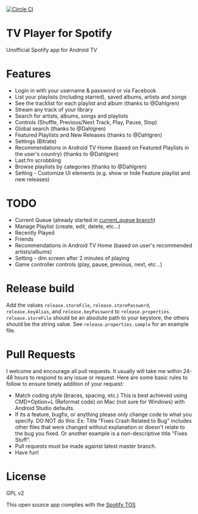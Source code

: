 [![Circle CI](https://circleci.com/gh/sregg/spotify-tv/tree/master.svg?style=svg)](https://circleci.com/gh/sregg/spotify-tv/tree/master)

# TV Player for Spotify
Unofficial Spotify app for Android TV

# Features
- Login in with your username & password or via Facebook
- List your playlists (including starred), saved albums, artists and songs
- See the tracklist for each playlist and album (thanks to @Dahlgren)
- Stream any track of your library
- Search for artists, albums, songs and playlists
- Controls (Shuffle, Previous/Next Track, Play, Pause, Stop)
- Global search (thanks to @Dahlgren)
- Featured Playlists and New Releases (thanks to @Dahlgren)
- Settings (Bitrate)
- Recommendations in Android TV Home (based on Featured Playlists in the user's country) (thanks to @Dahlgren)
- Last.fm scrobbling
- Browse playlists by categories (thanks to @Dahlgren)
- Setting - Customize UI elements (e.g. show or hide Feature playlist and new releases)

# TODO
- Current Queue (already started in [current_queue branch](https://github.com/sregg/spotify-tv/tree/current_queue))
- Manage Playlist (create, edit, delete, etc...)
- Recently Played
- Friends
- Recommendations in Android TV Home (based on user's recommended artists/albums)
- Setting - dim screen after 2 minutes of playing
- Game controller controls (play, pause, previous, next, etc...)

# Release build
Add the values `release.storeFile`, `release.storePassword`, `release.keyAlias`, and `release.keyPassword` to `release.properties`.
`release.storeFile` should be an absolute path to your keystore, the others should be the string value.
See `release.properties.sample` for an example file.

# Pull Requests
I welcome and encourage all pull requests. 
It usually will take me within 24-48 hours to respond to any issue or request. 
Here are some basic rules to follow to ensure timely addition of your request:

- Match coding style (braces, spacing, etc.) This is best achieved using CMD+Option+L (Reformat code) on Mac (not sure for Windows) with Android Studio defaults.
- If its a feature, bugfix, or anything please only change code to what you specify. DO NOT do this: Ex: Title "Fixes Crash Related to Bug" includes other files that were changed without explanation or doesn't relate to the bug you fixed. Or another example is a non-descriptive title "Fixes Stuff".
- Pull requests must be made against latest master branch.
- Have fun!

# License
GPL v2

This open source app complies with the [Spotify TOS](https://developer.spotify.com/developer-terms-of-use/)
